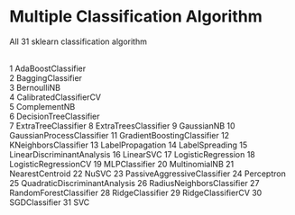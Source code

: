# Multiple Classification Algorithm

All 31 sklearn classification algorithm

<br /> 1 AdaBoostClassifier
<br /> 2 BaggingClassifier
<br /> 3 BernoulliNB
<br /> 4 CalibratedClassifierCV
<br /> 5 ComplementNB
<br /> 6 DecisionTreeClassifier
<br /> 7 ExtraTreeClassifier
8 ExtraTreesClassifier
9 GaussianNB
10 GaussianProcessClassifier
11 GradientBoostingClassifier
12 KNeighborsClassifier
13 LabelPropagation
14 LabelSpreading
15 LinearDiscriminantAnalysis
16 LinearSVC
17 LogisticRegression
18 LogisticRegressionCV
19 MLPClassifier
20 MultinomialNB
21 NearestCentroid
22 NuSVC
23 PassiveAggressiveClassifier
24 Perceptron
25 QuadraticDiscriminantAnalysis
26 RadiusNeighborsClassifier
27 RandomForestClassifier
28 RidgeClassifier
29 RidgeClassifierCV
30 SGDClassifier
31 SVC
